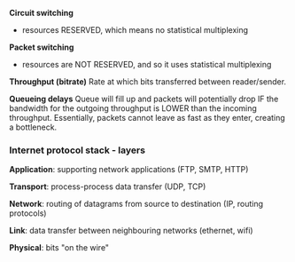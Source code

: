 **Circuit switching**
- resources RESERVED, which means no statistical multiplexing

**Packet switching**
- resources are NOT RESERVED, and so it uses statistical multiplexing

**Throughput (bitrate)**
Rate at which bits transferred between reader/sender.

**Queueing delays**
Queue will fill up and packets will potentially drop IF the bandwidth for the outgoing throughput is LOWER than the incoming throughput. Essentially, packets cannot leave as fast as they enter, creating a bottleneck.

### Internet protocol stack - layers

**Application**: supporting network applications (FTP, SMTP, HTTP)

**Transport**: process-process data transfer (UDP, TCP)

**Network**: routing of datagrams from source to destination (IP, routing protocols)

**Link**: data transfer between neighbouring networks (ethernet, wifi)

**Physical**: bits "on the wire"